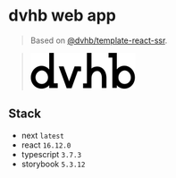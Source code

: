 # dvhb web app

> Based on [@dvhb/template-react-ssr](https://github.com/dvhb/template-react-ssr).

> ![logo](./app-logo.svg)

## Stack

- next `latest`
- react `16.12.0`
- typescript `3.7.3`
- storybook `5.3.12`
